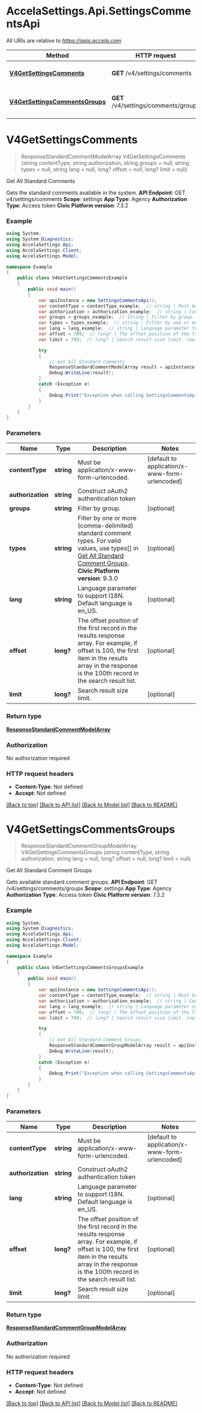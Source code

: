 # AccelaSettings.Api.SettingsCommentsApi

All URIs are relative to *https://apis.accela.com*

Method | HTTP request | Description
------------- | ------------- | -------------
[**V4GetSettingsComments**](SettingsCommentsApi.md#v4getsettingscomments) | **GET** /v4/settings/comments | Get All Standard Comments
[**V4GetSettingsCommentsGroups**](SettingsCommentsApi.md#v4getsettingscommentsgroups) | **GET** /v4/settings/comments/groups | Get All Standard Comment Groups


<a name="v4getsettingscomments"></a>
# **V4GetSettingsComments**
> ResponseStandardCommentModelArray V4GetSettingsComments (string contentType, string authorization, string groups = null, string types = null, string lang = null, long? offset = null, long? limit = null)

Get All Standard Comments

Gets the standard comments available in the system. **API Endpoint**:  GET v4/settings/comments  **Scope**:  settings  **App Type**:  Agency  **Authorization Type**:  Access token  **Civic Platform version**: 7.3.2 

### Example
```csharp
using System;
using System.Diagnostics;
using AccelaSettings.Api;
using AccelaSettings.Client;
using AccelaSettings.Model;

namespace Example
{
    public class V4GetSettingsCommentsExample
    {
        public void main()
        {
            var apiInstance = new SettingsCommentsApi();
            var contentType = contentType_example;  // string | Must be application/x-www-form-urlencoded. (default to application/x-www-form-urlencoded)
            var authorization = authorization_example;  // string | Construct oAuth2 authentication token
            var groups = groups_example;  // string | Filter by group. (optional) 
            var types = types_example;  // string | Filter by one or more (comma-delimited) standard comment types. For valid values, use types[] in [Get All Standard Comment Groups](./api-settings.html#operation/v4.get.settings.comments.groups). **Civic Platform version**: 9.3.0  (optional) 
            var lang = lang_example;  // string | Language parameter to support I18N. Default language is en_US. (optional) 
            var offset = 789;  // long? | The offset position of the first record in the results response array. For example, if offset is 100, the first item in the results array in the response is the 100th record in the search result list. (optional) 
            var limit = 789;  // long? | Search result size limit. (optional) 

            try
            {
                // Get All Standard Comments
                ResponseStandardCommentModelArray result = apiInstance.V4GetSettingsComments(contentType, authorization, groups, types, lang, offset, limit);
                Debug.WriteLine(result);
            }
            catch (Exception e)
            {
                Debug.Print("Exception when calling SettingsCommentsApi.V4GetSettingsComments: " + e.Message );
            }
        }
    }
}
```

### Parameters

Name | Type | Description  | Notes
------------- | ------------- | ------------- | -------------
 **contentType** | **string**| Must be application/x-www-form-urlencoded. | [default to application/x-www-form-urlencoded]
 **authorization** | **string**| Construct oAuth2 authentication token | 
 **groups** | **string**| Filter by group. | [optional] 
 **types** | **string**| Filter by one or more (comma-delimited) standard comment types. For valid values, use types[] in [Get All Standard Comment Groups](./api-settings.html#operation/v4.get.settings.comments.groups). **Civic Platform version**: 9.3.0  | [optional] 
 **lang** | **string**| Language parameter to support I18N. Default language is en_US. | [optional] 
 **offset** | **long?**| The offset position of the first record in the results response array. For example, if offset is 100, the first item in the results array in the response is the 100th record in the search result list. | [optional] 
 **limit** | **long?**| Search result size limit. | [optional] 

### Return type

[**ResponseStandardCommentModelArray**](ResponseStandardCommentModelArray.md)

### Authorization

No authorization required

### HTTP request headers

 - **Content-Type**: Not defined
 - **Accept**: Not defined

[[Back to top]](#) [[Back to API list]](../README.md#documentation-for-api-endpoints) [[Back to Model list]](../README.md#documentation-for-models) [[Back to README]](../README.md)

<a name="v4getsettingscommentsgroups"></a>
# **V4GetSettingsCommentsGroups**
> ResponseStandardCommentGroupModelArray V4GetSettingsCommentsGroups (string contentType, string authorization, string lang = null, long? offset = null, long? limit = null)

Get All Standard Comment Groups

Gets available standard comment groups. **API Endpoint**:  GET /v4/settings/comments/groups  **Scope**:  settings  **App Type**:  Agency  **Authorization Type**:  Access token  **Civic Platform version**: 7.3.2 

### Example
```csharp
using System;
using System.Diagnostics;
using AccelaSettings.Api;
using AccelaSettings.Client;
using AccelaSettings.Model;

namespace Example
{
    public class V4GetSettingsCommentsGroupsExample
    {
        public void main()
        {
            var apiInstance = new SettingsCommentsApi();
            var contentType = contentType_example;  // string | Must be application/x-www-form-urlencoded. (default to application/x-www-form-urlencoded)
            var authorization = authorization_example;  // string | Construct oAuth2 authentication token
            var lang = lang_example;  // string | Language parameter to support I18N. Default language is en_US. (optional) 
            var offset = 789;  // long? | The offset position of the first record in the results response array. For example, if offset is 100, the first item in the results array in the response is the 100th record in the search result list. (optional) 
            var limit = 789;  // long? | Search result size limit. (optional) 

            try
            {
                // Get All Standard Comment Groups
                ResponseStandardCommentGroupModelArray result = apiInstance.V4GetSettingsCommentsGroups(contentType, authorization, lang, offset, limit);
                Debug.WriteLine(result);
            }
            catch (Exception e)
            {
                Debug.Print("Exception when calling SettingsCommentsApi.V4GetSettingsCommentsGroups: " + e.Message );
            }
        }
    }
}
```

### Parameters

Name | Type | Description  | Notes
------------- | ------------- | ------------- | -------------
 **contentType** | **string**| Must be application/x-www-form-urlencoded. | [default to application/x-www-form-urlencoded]
 **authorization** | **string**| Construct oAuth2 authentication token | 
 **lang** | **string**| Language parameter to support I18N. Default language is en_US. | [optional] 
 **offset** | **long?**| The offset position of the first record in the results response array. For example, if offset is 100, the first item in the results array in the response is the 100th record in the search result list. | [optional] 
 **limit** | **long?**| Search result size limit. | [optional] 

### Return type

[**ResponseStandardCommentGroupModelArray**](ResponseStandardCommentGroupModelArray.md)

### Authorization

No authorization required

### HTTP request headers

 - **Content-Type**: Not defined
 - **Accept**: Not defined

[[Back to top]](#) [[Back to API list]](../README.md#documentation-for-api-endpoints) [[Back to Model list]](../README.md#documentation-for-models) [[Back to README]](../README.md)

